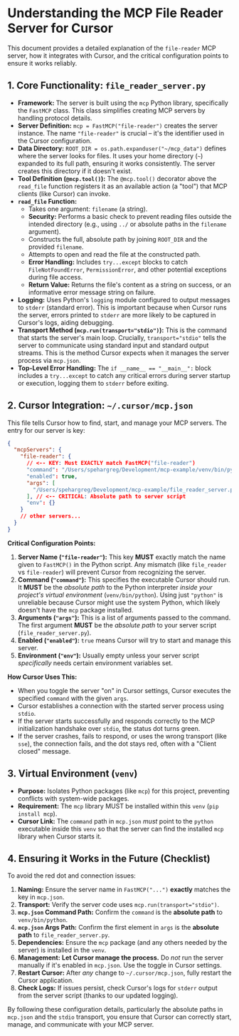 # Understanding the MCP File Reader Server for Cursor

This document provides a detailed explanation of the `file-reader` MCP server, how it integrates with Cursor, and the critical configuration points to ensure it works reliably.

## 1. Core Functionality: `file_reader_server.py`

- **Framework:** The server is built using the `mcp` Python library, specifically the `FastMCP` class. This class simplifies creating MCP servers by handling protocol details.
- **Server Definition:** `mcp = FastMCP("file-reader")` creates the server instance. The name `"file-reader"` is crucial – it's the identifier used in the Cursor configuration.
- **Data Directory:** `ROOT_DIR = os.path.expanduser("~/mcp_data")` defines where the server looks for files. It uses your home directory (`~`) expanded to its full path, ensuring it works consistently. The server creates this directory if it doesn't exist.
- **Tool Definition (`@mcp.tool()`):** The `@mcp.tool()` decorator above the `read_file` function registers it as an available action (a "tool") that MCP clients (like Cursor) can invoke.
- **`read_file` Function:**
  - Takes one argument: `filename` (a string).
  - **Security:** Performs a basic check to prevent reading files outside the intended directory (e.g., using `../` or absolute paths in the `filename` argument).
  - Constructs the full, absolute path by joining `ROOT_DIR` and the provided `filename`.
  - Attempts to open and read the file at the constructed path.
  - **Error Handling:** Includes `try...except` blocks to catch `FileNotFoundError`, `PermissionError`, and other potential exceptions during file access.
  - **Return Value:** Returns the file's content as a string on success, or an informative error message string on failure.
- **Logging:** Uses Python's `logging` module configured to output messages to `stderr` (standard error). This is important because when Cursor runs the server, errors printed to `stderr` are more likely to be captured in Cursor's logs, aiding debugging.
- **Transport Method (`mcp.run(transport="stdio")`):** This is the command that starts the server's main loop. Crucially, `transport="stdio"` tells the server to communicate using standard input and standard output streams. This is the method Cursor expects when it manages the server process via `mcp.json`.
- **Top-Level Error Handling:** The `if __name__ == "__main__":` block includes a `try...except` to catch any critical errors during server startup or execution, logging them to `stderr` before exiting.

## 2. Cursor Integration: `~/.cursor/mcp.json`

This file tells Cursor how to find, start, and manage your MCP servers. The entry for our server is key:

```json
{
  "mcpServers": {
    "file-reader": {
      // <-- KEY: Must EXACTLY match FastMCP("file-reader")
      "command": "/Users/spehargreg/Development/mcp-example/venv/bin/python", // <-- CRITICAL: Absolute path to venv Python
      "enabled": true,
      "args": [
        "/Users/spehargreg/Development/mcp-example/file_reader_server.py"
      ], // <-- CRITICAL: Absolute path to server script
      "env": {}
    }
    // other servers...
  }
}
```

**Critical Configuration Points:**

1.  **Server Name (`"file-reader"`):** This key **MUST** exactly match the name given to `FastMCP()` in the Python script. Any mismatch (like `file_reader` vs `file-reader`) will prevent Cursor from recognizing the server.
2.  **Command (`"command"`):** This specifies the executable Cursor should run. It **MUST** be the _absolute path_ to the Python interpreter _inside your project's virtual environment_ (`venv/bin/python`). Using just `"python"` is unreliable because Cursor might use the system Python, which likely doesn't have the `mcp` package installed.
3.  **Arguments (`"args"`):** This is a list of arguments passed to the command. The first argument **MUST** be the _absolute path_ to your server script (`file_reader_server.py`).
4.  **Enabled (`"enabled"`):** `true` means Cursor will try to start and manage this server.
5.  **Environment (`"env"`):** Usually empty unless your server script _specifically_ needs certain environment variables set.

**How Cursor Uses This:**

- When you toggle the server "on" in Cursor settings, Cursor executes the specified `command` with the given `args`.
- Cursor establishes a connection with the started server process using `stdio`.
- If the server starts successfully and responds correctly to the MCP initialization handshake over `stdio`, the status dot turns green.
- If the server crashes, fails to respond, or uses the wrong transport (like `sse`), the connection fails, and the dot stays red, often with a "Client closed" message.

## 3. Virtual Environment (`venv`)

- **Purpose:** Isolates Python packages (like `mcp`) for this project, preventing conflicts with system-wide packages.
- **Requirement:** The `mcp` library MUST be installed within this `venv` (`pip install mcp`).
- **Cursor Link:** The `command` path in `mcp.json` _must_ point to the `python` executable inside this `venv` so that the server can find the installed `mcp` library when Cursor starts it.

## 4. Ensuring it Works in the Future (Checklist)

To avoid the red dot and connection issues:

1.  **Naming:** Ensure the server name in `FastMCP("...")` **exactly** matches the key in `mcp.json`.
2.  **Transport:** Verify the server code uses `mcp.run(transport="stdio")`.
3.  **`mcp.json` Command Path:** Confirm the `command` is the **absolute path** to `venv/bin/python`.
4.  **`mcp.json` Args Path:** Confirm the first element in `args` is the **absolute path** to `file_reader_server.py`.
5.  **Dependencies:** Ensure the `mcp` package (and any others needed by the server) is installed in the `venv`.
6.  **Management:** **Let Cursor manage the process.** Do _not_ run the server manually if it's enabled in `mcp.json`. Use the toggle in Cursor settings.
7.  **Restart Cursor:** After _any_ change to `~/.cursor/mcp.json`, fully restart the Cursor application.
8.  **Check Logs:** If issues persist, check Cursor's logs for `stderr` output from the server script (thanks to our updated logging).

By following these configuration details, particularly the absolute paths in `mcp.json` and the `stdio` transport, you ensure that Cursor can correctly start, manage, and communicate with your MCP server.
